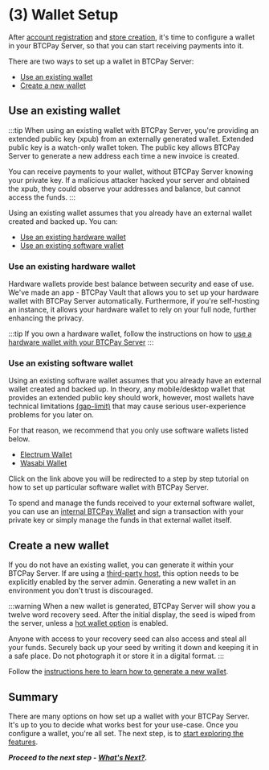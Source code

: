# (3) Wallet Setup

After [account registration](RegisterAccount.md) and [store creation](CreateStore.md), it's time to configure a wallet in your BTCPay Server, so that you can start receiving payments into it.

There are two ways to set up a wallet in BTCPay Server:
 
 - [Use an existing wallet](#use-an-existing-wallet)
 - [Create a new wallet](#create-a-new-wallet)

## Use an existing wallet

:::tip
When using an existing wallet with BTCPay Server, you're providing an extended public key (xpub) from an externally generated wallet. Extended public key is a watch-only wallet token. The public key allows BTCPay Server to generate a new address each time a new invoice is created. 

You can receive payments to your wallet, without BTCPay Server knowing your private key. If a malicious attacker hacked your server and obtained the xpub, they could observe your addresses and balance, but cannot access the funds.
:::

Using an existing wallet assumes that you already have an external wallet created and backed up. You can:

- [Use an existing hardware wallet](#use-an-existing-hardware-wallet)
- [Use an existing software wallet](#use-an-existing-software-wallet)

### Use an existing hardware wallet

Hardware wallets provide best balance between security and ease of use. We've made an app - BTCPay Vault that allows you to set up your hardware wallet with BTCPay Server automatically. Furthermore, if you're self-hosting an instance, it allows your hardware wallet to rely on your full node, further enhancing the privacy. 

:::tip
If you own a hardware wallet, follow the instructions on how to [use a hardware wallet with your BTCPay Server](Vault.md)
:::

### Use an existing software wallet

Using an existing software wallet assumes that you already have an external wallet created and backed up. In theory, any mobile/desktop wallet that provides an extended public key should work, however, most wallets have technical limitations [(gap-limit)](FAQ/FAQ-Wallet/#missing-payments-in-my-software-or-hardware-wallet) that may cause serious user-experience problems for you later on.

For that reason, we recommend that you only use software wallets listed below.

- [Electrum Wallet](ElectrumWallet.md)
- [Wasabi Wallet](WasabiWallet.md)

Click on the link above you will be redirected to a step by step tutorial on how to set up particular software wallet with BTCPay Server.

To spend and manage the funds received to your external software wallet, you can use an [internal BTCPay Wallet](Wallet.md) and sign a transaction with your private key or simply manage the funds in that external wallet itself.

## Create a new wallet

If you do not have an existing wallet, you can generate it within your BTCPay Server. If are using a [third-party host](ThirdPartyHosting.md), this option needs to be explicitly enabled by the server admin. Generating a new wallet in an environment you don't trust is discouraged.

:::warning
When a new wallet is generated, BTCPay Server will show you a twelve word recovery seed. After the initial display, the seed is wiped from the server, unless a [hot wallet option](HotWallet.md) is enabled.

Anyone with access to your recovery seed can also access and steal all your funds. Securely back up your seed by writing it down and keeping it in a safe place. Do not photograph it or store it in a digital format.
:::

Follow the [instructions here to learn how to generate a new wallet](CreateWallet.md).

## Summary

There are many options on how set up a wallet with your BTCPay Server. It's up to you to decide what works best for your use-case. Once you configure a wallet, you're all set. The next step, is to [start exploring the features](WhatsNext.md).

***Proceed to the next step - [What's Next?](WhatsNext.md).***
